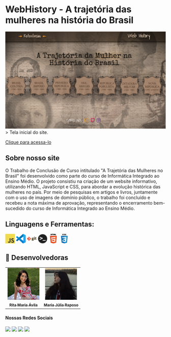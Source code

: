 # WebHistory - A trajetória das mulheres na história do Brasil
<img src="./read/telainicial.png" alt="tela inicial">
> Tela inicial do site.

<a target="_blank" href="https://majuks.github.io/WebHistory/" alt="Gmail">Clique para acessa-lo</a>
## **Sobre nosso site**

O Trabalho de Conclusão de Curso intitulado "A Trajetória das Mulheres no Brasil" foi desenvolvido como parte do curso de Informática Integrado ao Ensino Médio. O projeto consistiu na criação de um website informativo, utilizando HTML, JavaScript e CSS, para abordar a evolução histórica das mulheres no país. Por meio de pesquisas em artigos e livros, juntamente com o uso de imagens de domínio público, o trabalho foi concluído e recebeu a nota máxima de aprovação, representando o encerramento bem-sucedido do curso de Informática Integrado ao Ensino Médio.

## **Linguagens e Ferramentas:**  

<code><img height="30" src="https://raw.githubusercontent.com/github/explore/80688e429a7d4ef2fca1e82350fe8e3517d3494d/topics/javascript/javascript.png"></code>
<code><img height="30" src="https://raw.githubusercontent.com/github/explore/80688e429a7d4ef2fca1e82350fe8e3517d3494d/topics/visual-studio-code/visual-studio-code.png"></code>
<code><img height="30" src="https://raw.githubusercontent.com/github/explore/80688e429a7d4ef2fca1e82350fe8e3517d3494d/topics/git/git.png"></code>
<code><img height="30" src="https://raw.githubusercontent.com/github/explore/80688e429a7d4ef2fca1e82350fe8e3517d3494d/topics/terminal/terminal.png"></code>
<code><img height="30" src="https://raw.githubusercontent.com/github/explore/80688e429a7d4ef2fca1e82350fe8e3517d3494d/topics/html/html.png"></code>
<code><img height="30" src="https://raw.githubusercontent.com/github/explore/80688e429a7d4ef2fca1e82350fe8e3517d3494d/topics/css/css.png"></code>




## 🤝 **Desenvolvedoras**  
<table>
  <tr>
    <td align="center">
      <a href="#">
        <img src="./read/perfil1.png" width="100px;" alt="Desenvolvedora Rita Ávila"/><br>
        <sub>
          <b>Rita Maria Ávila</b>
        </sub>
      </a>
    </td>
    <td align="center">
      <a href="#">
        <img src="./read/perfil2.png" width="100px;" alt="Desenvolvedora Rita Ávila"/><br>
        <sub>
          <b>Maria Júlia Raposo</b>
        </sub>
      </a>
    </td>
  </tr>
</table>


#### Nossas Redes Sociais
<p align="left">
  <a target="_blank" href="mailto: mariajnascimento04@gmail.com" alt="Gmail">
  <img src="https://img.shields.io/badge/-Gmail-FF0000?style=flat-square&labelColor=FF0000&logo=gmail&logoColor=white&link=LINK-DO-SEU-EMAIL" /></a>

  <a target="_blank" href="https://www.linkedin.com/in/mariajnascimento/" alt="Linkedin">
  <img src="https://img.shields.io/badge/-Linkedin-0e76a8?style=flat-square&logo=Linkedin&logoColor=white&link=LINK-DO-SEU-LINKEDIN" /></a>

  <a target="_blank" href="https://www.instagram.com/riitamavila/" alt="Instagram">
  <img src="https://img.shields.io/badge/-Instagram-DF0174?style=flat-square&labelColor=DF0174&logo=instagram&logoColor=white&link=LINK-DO-SEU-INSTAGRAM"/></a>

  <a target="_blank" href="https://www.instagram.com/maju_raposo/" alt="Instagram">
  <img src="https://img.shields.io/badge/-Instagram-DF0174?style=flat-square&labelColor=DF0174&logo=instagram&logoColor=white&link=LINK-DO-SEU-INSTAGRAM"/></a>
</p>  
